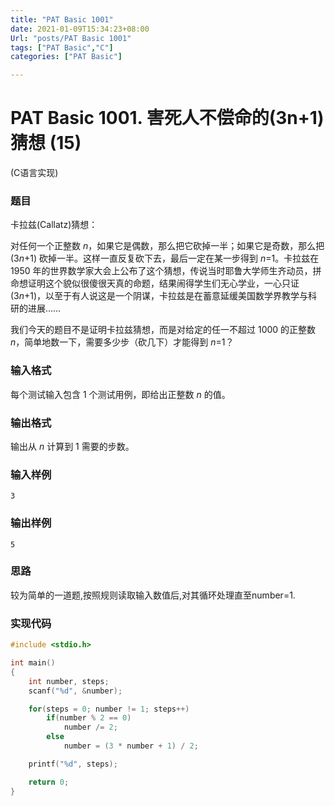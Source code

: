 ```yaml
---
title: "PAT Basic 1001"
date: 2021-01-09T15:34:23+08:00
Url: "posts/PAT Basic 1001"
tags: ["PAT Basic","C"]
categories: ["PAT Basic"]

---
```

# PAT Basic 1001. 害死人不偿命的(3n+1)猜想 (15)

 (C语言实现)
<!--more-->
### 题目

卡拉兹(Callatz)猜想：

对任何一个正整数 *n*，如果它是偶数，那么把它砍掉一半；如果它是奇数，那么把 (3*n*+1) 砍掉一半。这样一直反复砍下去，最后一定在某一步得到 *n*=1。卡拉兹在 1950 年的世界数学家大会上公布了这个猜想，传说当时耶鲁大学师生齐动员，拼命想证明这个貌似很傻很天真的命题，结果闹得学生们无心学业，一心只证 (3*n*+1)，以至于有人说这是一个阴谋，卡拉兹是在蓄意延缓美国数学界教学与科研的进展……

我们今天的题目不是证明卡拉兹猜想，而是对给定的任一不超过 1000 的正整数 *n*，简单地数一下，需要多少步（砍几下）才能得到 *n*=1？



### 输入格式

每个测试输入包含 1 个测试用例，即给出正整数 *n* 的值。



### 输出格式

输出从 *n* 计算到 1 需要的步数。



### 输入样例

```
3
```

### 输出样例

```
5
```



### 思路

较为简单的一道题,按照规则读取输入数值后,对其循环处理直至number=1.

### 实现代码

```c
#include <stdio.h>

int main()
{
    int number, steps;
    scanf("%d", &number);

    for(steps = 0; number != 1; steps++)
        if(number % 2 == 0)
            number /= 2;
        else
            number = (3 * number + 1) / 2;

    printf("%d", steps);

    return 0;
}
```

